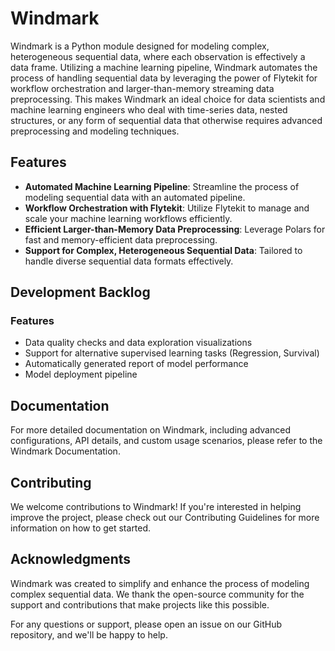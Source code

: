 # Windmark

Windmark is a Python module designed for modeling complex, heterogeneous sequential data, where each observation is effectively a data frame. Utilizing a machine learning pipeline, Windmark automates the process of handling sequential data by leveraging the power of Flytekit for workflow orchestration and larger-than-memory streaming data preprocessing. This makes Windmark an ideal choice for data scientists and machine learning engineers who deal with time-series data, nested structures, or any form of sequential data that otherwise requires advanced preprocessing and modeling techniques.

## Features

- **Automated Machine Learning Pipeline**: Streamline the process of modeling sequential data with an automated pipeline.
- **Workflow Orchestration with Flytekit**: Utilize Flytekit to manage and scale your machine learning workflows efficiently.
- **Efficient Larger-than-Memory Data Preprocessing**: Leverage Polars for fast and memory-efficient data preprocessing.
- **Support for Complex, Heterogeneous Sequential Data**: Tailored to handle diverse sequential data formats effectively.

## Development Backlog

### Features

- Data quality checks and data exploration visualizations
- Support for alternative supervised learning tasks (Regression, Survival)
- Automatically generated report of model performance
- Model deployment pipeline

## Documentation

For more detailed documentation on Windmark, including advanced configurations, API details, and custom usage scenarios, please refer to the Windmark Documentation.

## Contributing

We welcome contributions to Windmark! If you're interested in helping improve the project, please check out our Contributing Guidelines for more information on how to get started.

## Acknowledgments

Windmark was created to simplify and enhance the process of modeling complex sequential data. We thank the open-source community for the support and contributions that make projects like this possible.

For any questions or support, please open an issue on our GitHub repository, and we'll be happy to help.
